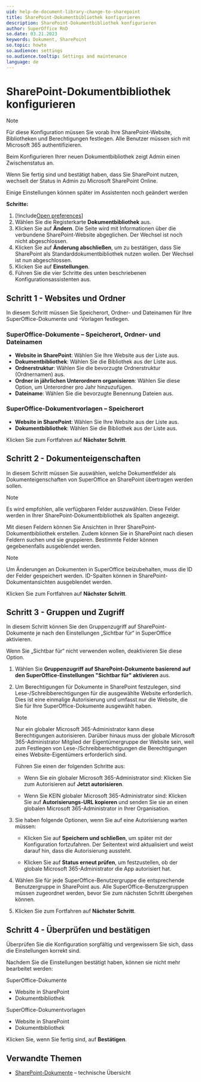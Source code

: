 ```yaml
---
uid: help-de-document-library-change-to-sharepoint
title: SharePoint-Dokumentbibliothek konfigurieren
description: SharePoint-Dokumentbibliothek konfigurieren
author: SuperOffice RnD
so.date: 03.21.2023
keywords: Dokument, SharePoint
so.topic: howto
so.audience: settings
so.audience.tooltip: Settings and maintenance
language: de
---
```


# SharePoint-Dokumentbibliothek konfigurieren

> [!NOTE]
> Für diese Konfiguration müssen Sie vorab Ihre SharePoint-Website, Bibliotheken und Berechtigungen festlegen. Alle Benutzer müssen sich mit Microsoft 365 authentifizieren.

Beim Konfigurieren Ihrer neuen Dokumentbibliothek zeigt Admin einen Zwischenstatus an.

Wenn Sie fertig sind und bestätigt haben, dass Sie SharePoint nutzen, wechselt der Status in Admin zu Microsoft SharePoint Online.

Einige Einstellungen können später im Assistenten noch geändert werden

**Schritte:**

1. [!include[Open preferences](../includes/open-preferences.md)]
2. Wählen Sie die Registerkarte **Dokumentbibliothek** aus.
3. Klicken Sie auf **Ändern**. Die Seite wird mit Informationen über die verbundene SharePoint-Website abgeglichen. Der Wechsel ist noch nicht abgeschlossen.
4. Klicken Sie auf **Änderung abschließen**, um zu bestätigen, dass Sie SharePoint als Standarddokumentbibliothek nutzen wollen. Der Wechsel ist nun abgeschlossen.
5. Klicken Sie auf **Einstellungen**.
6. Führen Sie die vier Schritte des unten beschriebenen Konfigurationsassistenten aus.

## Schritt 1 - Websites und Ordner

In diesem Schritt müssen Sie Speicherort, Ordner- und Dateinamen für Ihre SuperOffice-Dokumente und -Vorlagen festlegen.

### SuperOffice-Dokumente – Speicherort, Ordner- und Dateinamen

* **Website in SharePoint**: Wählen Sie Ihre Website aus der Liste aus.
* **Dokumentbibliothek**: Wählen Sie die Bibliothek aus der Liste aus.
* **Ordnerstruktur**: Wählen Sie die bevorzugte Ordnerstruktur (Ordnernamen) aus.
* **Ordner in jährlichen Unterordnern organisieren**: Wählen Sie diese Option, um Unterordner pro Jahr hinzuzufügen.
* **Dateiname**: Wählen Sie die bevorzugte Benennung Dateien aus.

### SuperOffice-Dokumentvorlagen – Speicherort

* **Website in SharePoint**: Wählen Sie Ihre Website aus der Liste aus.
* **Dokumentbibliothek**: Wählen Sie die Bibliothek aus der Liste aus.

Klicken Sie zum Fortfahren auf **Nächster Schritt**.

## Schritt 2 - Dokumenteigenschaften

In diesem Schritt müssen Sie auswählen, welche Dokumentfelder als Dokumenteigenschaften von SuperOffice an SharePoint übertragen werden sollen.

> [!NOTE]
> Es wird empfohlen, alle verfügbaren Felder auszuwählen. Diese Felder werden in Ihrer SharePoint-Dokumentbibliothek als Spalten angezeigt.

Mit diesen Feldern können Sie Ansichten in Ihrer SharePoint-Dokumentbibliothek erstellen. Zudem können Sie in SharePoint nach diesen Feldern suchen und sie gruppieren. Bestimmte Felder können gegebenenfalls ausgeblendet werden.

> [!NOTE]
> Um Änderungen an Dokumenten in SuperOffice beizubehalten, muss die ID der Felder gespeichert werden. ID-Spalten können in SharePoint-Dokumentansichten ausgeblendet werden.

Klicken Sie zum Fortfahren auf **Nächster Schritt**.

## Schritt 3 - Gruppen und Zugriff

In diesem Schritt können Sie den Gruppenzugriff auf SharePoint-Dokumente je nach den Einstellungen „Sichtbar für“ in SuperOffice aktivieren.

Wenn Sie „Sichtbar für“ nicht verwenden wollen, deaktivieren Sie diese Option.

1. Wählen Sie **Gruppenzugriff auf SharePoint-Dokumente basierend auf den SuperOffice-Einstellungen "Sichtbar für" aktivieren** aus.

2. Um Berechtigungen für Dokumente in SharePoint festzulegen, sind Lese-/Schreibberechtigungen für die ausgewählte Website erforderlich. Dies ist eine einmalige Autorisierung und umfasst nur die Website, die Sie für Ihre SuperOffice-Dokumente ausgewählt haben.

    > [!NOTE]
    > Nur ein globaler Microsoft 365-Administrator kann diese Berechtigungen autorisieren. Darüber hinaus muss der globale Microsoft 365-Administrator Mitglied der Eigentümergruppe der Website sein, weil zum Festlegen von Lese-/Schreibberechtigungen die Berechtigungen eines Website-Eigentümers erforderlich sind.

    Führen Sie einen der folgenden Schritte aus:

    * Wenn Sie ein globaler Microsoft 365-Administrator sind: Klicken Sie zum Autorisieren auf **Jetzt autorisieren**.

    * Wenn Sie KEIN globaler Microsoft 365-Administrator sind: Klicken Sie auf **Autorisierungs-URL kopieren** und senden Sie sie an einen globalen Microsoft 365-Administrator in Ihrer Organisation.

3. Sie haben folgende Optionen, wenn Sie auf eine Autorisierung warten müssen:

    * Klicken Sie auf **Speichern und schließen**, um später mit der Konfiguration fortzufahren. Der Seitentext wird aktualisiert und weist darauf hin, dass die Autorisierung aussteht.

    * Klicken Sie auf **Status erneut prüfen**, um festzustellen, ob der globale Microsoft 365-Administrator die App autorisiert hat.

4. Wählen Sie für jede SuperOffice-Benutzergruppe die entsprechende Benutzergruppe in SharePoint aus. Alle SuperOffice-Benutzergruppen müssen zugeordnet werden, bevor Sie zum nächsten Schritt übergehen können.

5. Klicken Sie zum Fortfahren auf **Nächster Schritt**.

## Schritt 4 - Überprüfen und bestätigen

Überprüfen Sie die Konfiguration sorgfältig und vergewissern Sie sich, dass die Einstellungen korrekt sind.

Nachdem Sie die Einstellungen bestätigt haben, können sie nicht mehr bearbeitet werden:

SuperOffice-Dokumente

* Website in SharePoint
* Dokumentbibliothek

SuperOffice-Dokumentvorlagen

* Website in SharePoint
* Dokumentbibliothek

Klicken Sie, wenn Sie fertig sind, auf **Bestätigen**.

## Verwandte Themen

* [SharePoint-Dokumente][1] – technische Übersicht

<!-- Referenced links -->
[1]: ../../../../document/cloud/sharepoint-documents/index.md

<!-- Referenced images -->

